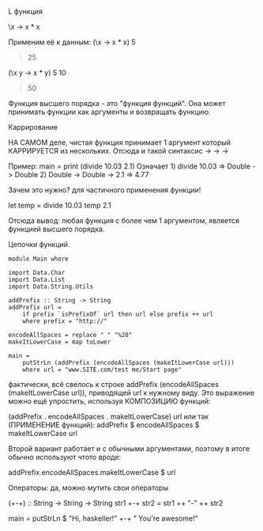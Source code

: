 L функция

\x -> x * x

Применим её к данным:
(\x -> x * x) 5
>25

(\x y -> x * y) 5 10
>50


Функция высшего порядка - это "функция функций".
Она может принимать функции как аргументы и возвращать функцию.


Каррирование

НА САМОМ деле, чистая функция принимает 1 аргумент который КАРРИРУЕТСЯ из нескольких.
Отсюда и такой синтаксис -> -> ->

Пример:
    main = print (divide 10.03 2.1)
Означает
    1) divide 10.03             => Double -> Double
    2) Double -> Double -> 2.1  => 4.77

Зачем это нужно? для частичного применения функции!

let temp = divide 10.03
temp 2.1

Отсюда вывод: любая функция с более чем 1 аргументом, является функцией высшего порядка.


Цепочки функций.

	module Main where

	import Data.Char
	import Data.List
	import Data.String.Utils

	addPrefix :: String -> String
	addPrefix url =
	    if prefix `isPrefixOf` url then url else prefix ++ url
	    where prefix = "http://"

	encodeAllSpaces = replace " " "%20"
	makeItLowerCase = map toLower

	main =
	    putStrLn (addPrefix (encodeAllSpaces (makeItLowerCase url)))
	    where url = "www.SITE.com/test me/Start page"

фактически, всё свелось к строке addPrefix (encodeAllSpaces (makeItLowerCase url)),
приводящей url к нужному виду.
Это выражение можно ещё упростить, используя КОМПОЗИЦИЮ функций:

(addPrefix . encodeAllSpaces . makeItLowerCase) url
или так (ПРИМЕНЕНИЕ функций):
addPrefix $ encodeAllSpaces $ makeItLowerCase url

Второй вариант работает и с обычными аргументами, поэтому в итоге обычно используют чтото вроде:

addPrefix.encodeAllSpaces.makeItLowerCase $ url


Операторы: да, можно мутить свои операторы

(+-+) :: String -> String -> String
str1 +-+ str2 = str1 ++ "-" ++ str2

main = putStrLn $ "Hi, haskeller!" +-+ " You're awesome!"

